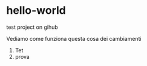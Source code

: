 # hello-world
test project on gihub

Vediamo come funziona questa cosa dei cambiamenti
1. Tet
2. prova
